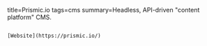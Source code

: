 title=Prismic.io
tags=cms
summary=Headless, API-driven "content platform" CMS.
~~~~~~

[Website](https://prismic.io/)

